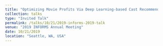 ```yaml
---
title: "Optimizing Movie Profits Via Deep Learning-based Cast Recommendation"
collection: talks
type: "Invited Talk"
permalink: /talks/10/21/2019-informs-2019-talk
venue: "2019 INFORMS Annual Meeting"
date: 10/21/2019
location: "Seattle, WA, USA"
---
```

